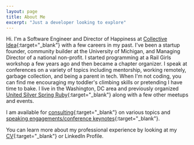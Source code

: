 ```yaml
---
layout: page
title: About Me
excerpt: "Just a developer looking to explore"
---
```


Hi. I'm a Software Engineer and Director of Happiness at [Collective Idea](http://collectiveidea.com/){:target="_blank"} with a few careers in my past. I've been a startup founder, community builder at the University of Michigan, and Managing Director of a national non-profit. I started programming at a Rail Girls workshop a few years ago and then became a chapter organizer. I speak at conferences on a variety of topics including mentorship, working remotely, garbage collection, and being a parent in tech. When I'm not coding, you can find me encouraging my toddler's climbing skills or pretending I have time to bake. I live in the Washington, DC area and previously organized [United Silver Spring Ruby](http://www.meetup.com/United-Silver-Spring-Ruby/){:target="_blank"} along with a few other meetups and events.

I am available for [consulting](http://daydreamsinruby.com/consulting){:target="_blank"} on various topics and [speaking engagements/conference keynotes](http://daydreamsinruby.com/speaking){:target="_blank"}.

You can learn more about my professional experience by looking at my
[CV](http://daydreamsinruby.com/Allison_McMillan_CV.pdf){:target="_blank"} or LinkedIn Profile.
